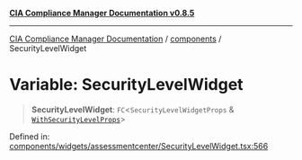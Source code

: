 [**CIA Compliance Manager Documentation v0.8.5**](../../README.md)

***

[CIA Compliance Manager Documentation](../../modules.md) / [components](../README.md) / SecurityLevelWidget

# Variable: SecurityLevelWidget

> **SecurityLevelWidget**: `FC`\<`SecurityLevelWidgetProps` & [`WithSecurityLevelProps`](../../typedoc-entry/interfaces/WithSecurityLevelProps.md)\>

Defined in: [components/widgets/assessmentcenter/SecurityLevelWidget.tsx:566](https://github.com/Hack23/cia-compliance-manager/blob/b7c3bc9644fb5b9d82b5b184ba290206da25104b/src/components/widgets/assessmentcenter/SecurityLevelWidget.tsx#L566)
